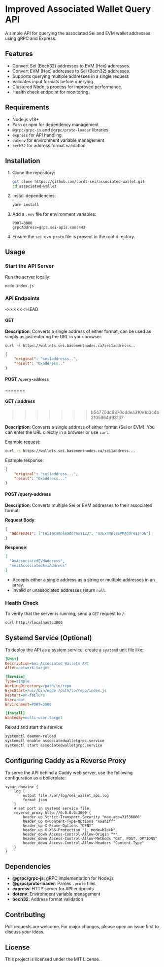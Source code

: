 # Improved Associated Wallet Query API

A simple API for querying the associated Sei and EVM wallet addresses using gRPC and Express.

## Features
- Convert Sei (Bech32) addresses to EVM (Hex) addresses.
- Convert EVM (Hex) addresses to Sei (Bech32) addresses.
- Supports querying multiple addresses in a single request.
- Validates input formats before querying.
- Clustered Node.js process for improved performance.
- Health check endpoint for monitoring.

## Requirements
- Node.js v18+
- Yarn or npm for dependency management
- `@grpc/grpc-js` and `@grpc/proto-loader` libraries
- `express` for API handling
- `dotenv` for environment variable management
- `bech32` for address format validation

## Installation

1. Clone the repository:

   ```bash
   git clone https://github.com/cordt-sei/associated-wallet.git
   cd associated-wallet
   ```

2. Install dependencies:

   ```bash
   yarn install
   ```

3. Add a `.env` file for environment variables:

   ```plaintext
   PORT=3000
   grpcAddress=grpc.sei-apis.com:443
   ```

4. Ensure the `sei_evm.proto` file is present in the root directory.

## Usage

### Start the API Server
Run the server locally:

```bash
node index.js
```

### API Endpoints

<<<<<<< HEAD
#### **GET**

**Description**: Converts a single address of either format, can be used as simply as just entering the URL in your browser.

`curl -s https://wallets.sei.basementnodes.ca/sei1addresss..`

```json
{
    "original": "sei1addresss..",
    "result": "0xaddress.."
}
```

#### **POST** `/query-address`
=======
#### **GET /:address**
>>>>>>> b54770dc6370cddea310e1d3c4b2105964d93137

**Description**: Converts a single address of either format (Sei or EVM). You can enter the URL directly in a browser or use `curl`.

Example request:

```bash
curl -s https://wallets.sei.basementnodes.ca/sei1address...
```

Example response:

```json
{
    "original": "sei1address...",
    "result": "0xaddress..."
}
```

#### **POST /query-address**

**Description**: Converts multiple Sei or EVM addresses to their associated format.

**Request Body**:

```json
{
  "addresses": ["sei1exampleaddress123", "0xExampleEVMAddress456"]
}
```

**Response**:

```json
[
  "0xAssociatedEVMAddress",
  "sei1AssociatedSeiAddress"
]
```

- Accepts either a single address as a string or multiple addresses in an array.
- Invalid or unassociated addresses return `null`.

### Health Check
To verify that the server is running, send a `GET` request to `/`:

```bash
curl http://localhost:3000
```

## Systemd Service (Optional)
To deploy the API as a system service, create a `systemd` unit file like:

```ini
[Unit]
Description=Sei Associated Wallets API
After=network.target

[Service]
Type=simple
WorkingDirectory=/path/to/repo
ExecStart=/usr/bin/node /path/to/repo/index.js
Restart=on-failure
User=root
Environment=PORT=3000

[Install]
WantedBy=multi-user.target
```

Reload and start the service:
```bash
systemctl daemon-reload
systemctl enable associatedwalletgrpc.service
systemctl start associatedwalletgrpc.service
```

## Configuring Caddy as a Reverse Proxy
To serve the API behind a Caddy web server, use the following configuration as a boilerplate:

```caddyfile
<your_domain> {
    log {
        output file /var/log/sei_wallet_api.log
        format json
    }
	# set port in systemd service file
    reverse_proxy http://0.0.0.0:3000 {
        header_up Strict-Transport-Security "max-age=31536000"
        header_up X-Content-Type-Options "nosniff"
        header_up X-Frame-Options "DENY"
        header_up X-XSS-Protection "1; mode=block"
        header_down Access-Control-Allow-Origin "*"
        header_down Access-Control-Allow-Methods "GET, POST, OPTIONS"
        header_down Access-Control-Allow-Headers "Content-Type"
    }
}
```

## Dependencies
- **@grpc/grpc-js**: gRPC implementation for Node.js
- **@grpc/proto-loader**: Parses `.proto` files
- **express**: HTTP server for API endpoints
- **dotenv**: Environment variable management
- **bech32**: Address format validation

## Contributing
Pull requests are welcome. For major changes, please open an issue first to discuss your ideas.

## License
This project is licensed under the MIT License.

